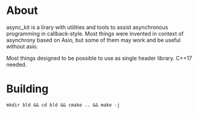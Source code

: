 # About

async_kit is a lirary with utilities and tools to assist asynchronous programming in callback-style.
Most things were invented in context of asynchrony based on Asio, but some of them may work and be useful without asio.

Most things designed to be possible to use as single header library.
C++17 needed.

# Building

`mkdir bld && cd bld && cmake .. && make -j`

